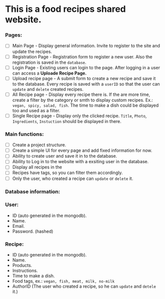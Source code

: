 # This is a food recipes shared website.

### **Pages:**

- [ ] Main Page - Display general information. Invite to register to the site and update the recipes.
- [ ] Registration Page - Registration form to register a new user. Also the registration is saved in the `database`.
- [ ] Login Page - Existing users can login to the page. After logging in a user can access a **Uploade Recipe Page.**
- [ ] Upload recipe page - A submit form to create a new recipe and save it to the database. Every recipe is saved with a `userID` so that the user can `update` and `delete` created recipes.
- [ ] All Recipe page - Display every recipe there is. If the are more time, create a filter by the category or smth to display custom recipes. Ex.: `vegan, spicy, salad, fish`. The time to make a dish could be displayed too and used as a filter.
- [ ] Single Recipe page - Display only the clicked recipe. `Title`, `Photo`, `Ingredients`, `Instuction` should be displayed in there.

### **Main functions:**

- [ ] Create a project structure.
- [ ] Create a simple UI for every page and add fixed information for now.
- [ ] Ability to create user and save it in to the database.
- [ ] Ability to Log in to the website with a exsiting user in the database.
- [ ] Display all recipes in the
- [ ] Recipes have tags, so you can filter them accordingly.
- [ ] Only the user, who created a recipe can `update` or `delete` it.

### **Database information:**

### User:

- ID (auto generated in the mongodb).
- Name.
- Email.
- Password. (hashed)

### Recipe:

- ID (auto generated in the mongodb).
- Name.
- Products.
- Instructions.
- Time to make a dish.
- Food tags, ex.: `vegan, fish, meat, milk, no-milk`
- AuthorID (The user who created a recipe, so he can `update` and `detele` it.)
